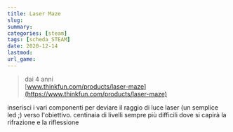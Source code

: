 ```yaml
---
title: Laser Maze
slug: 
summary: 
categories: [steam]
tags: [scheda_STEAM]
date: 2020-12-14
lastmod: 
url_game: 
---
```

> dai 4 anni  
> [www.thinkfun.com/products/laser-maze](https://www.thinkfun.com/products/laser-maze)  

inserisci i vari componenti per deviare il raggio di luce laser (un semplice led ;) verso l'obiettivo.
centinaia di livelli sempre più difficili dove si capirà la rifrazione e la riflessione



